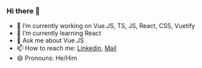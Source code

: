### Hi there 👋

<!--
**mertkug/mertkug** is a ✨ _special_ ✨ repository because its `README.md` (this file) appears on your GitHub profile.

Here are some ideas to get you started:

- 🔭 I’m currently working on Vue.JS, React, CSS, Vuetify
- 🌱 I’m currently learning React
- 👯 I’m looking to collaborate on ...
- 🤔 I’m looking for help with ...
- 💬 Ask me about ...
- 📫 How to reach me: ...
- 😄 Pronouns: ...
- ⚡ Fun fact: ...
-->

- 🔭 I’m currently working on Vue.JS, TS, JS, React, CSS, Vuetify
- 🌱 I’m currently learning React
- 💬 Ask me about Vue.JS
- 📫 How to reach me: [Linkedin](https://www.linkedin.com/in/mertkug/), [Mail](mailto:mert.kug@outlook.com)
- 😄 Pronouns: He/Him
